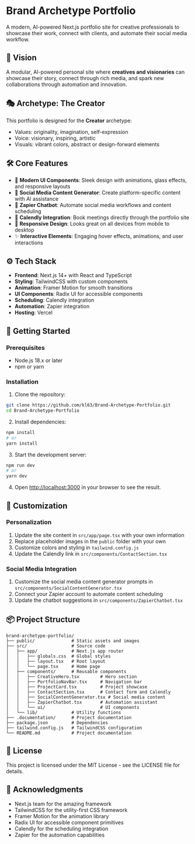# Brand Archetype Portfolio

A modern, AI-powered Next.js portfolio site for creative professionals to showcase their work, connect with clients, and automate their social media workflow.

## 🧠 Vision

A modular, AI-powered personal site where **creatives and visionaries** can showcase their story, connect through rich media, and spark new collaborations through automation and innovation.

## 🎭 Archetype: The Creator

This portfolio is designed for the **Creator** archetype:
- Values: originality, imagination, self-expression
- Voice: visionary, inspiring, artistic
- Visuals: vibrant colors, abstract or design-forward elements

## 🛠 Core Features

- 🎨 **Modern UI Components**: Sleek design with animations, glass effects, and responsive layouts
- 🧠 **Social Media Content Generator**: Create platform-specific content with AI assistance
- 🤖 **Zapier Chatbot**: Automate social media workflows and content scheduling
- 📅 **Calendly Integration**: Book meetings directly through the portfolio site
- 📱 **Responsive Design**: Looks great on all devices from mobile to desktop
- ✨ **Interactive Elements**: Engaging hover effects, animations, and user interactions

## ⚙️ Tech Stack

- **Frontend**: Next.js 14+ with React and TypeScript
- **Styling**: TailwindCSS with custom components
- **Animation**: Framer Motion for smooth transitions
- **UI Components**: Radix UI for accessible components
- **Scheduling**: Calendly integration
- **Automation**: Zapier integration
- **Hosting**: Vercel

## 🚀 Getting Started

### Prerequisites

- Node.js 18.x or later
- npm or yarn

### Installation

1. Clone the repository:
```bash
git clone https://github.com/kl63/Brand-Archetype-Portfolio.git
cd Brand-Archetype-Portfolio
```

2. Install dependencies:
```bash
npm install
# or
yarn install
```

3. Start the development server:
```bash
npm run dev
# or
yarn dev
```

4. Open [http://localhost:3000](http://localhost:3000) in your browser to see the result.

## 🔧 Customization

### Personalization

1. Update the site content in `src/app/page.tsx` with your own information
2. Replace placeholder images in the `public` folder with your own
3. Customize colors and styling in `tailwind.config.js`
4. Update the Calendly link in `src/components/ContactSection.tsx`

### Social Media Integration

1. Customize the social media content generator prompts in `src/components/SocialContentGenerator.tsx`
2. Connect your Zapier account to automate content scheduling
3. Update the chatbot suggestions in `src/components/ZapierChatbot.tsx`

## 📦 Project Structure

```
brand-archetype-portfolio/
├── public/              # Static assets and images
├── src/                 # Source code
│   ├── app/             # Next.js app router
│   │   ├── globals.css  # Global styles
│   │   ├── layout.tsx   # Root layout
│   │   └── page.tsx     # Home page
│   ├── components/      # Reusable components
│   │   ├── CreativeHero.tsx        # Hero section
│   │   ├── PortfolioNavBar.tsx     # Navigation bar
│   │   ├── ProjectCard.tsx         # Project showcase
│   │   ├── ContactSection.tsx      # Contact form and Calendly
│   │   ├── SocialContentGenerator.tsx # Social media content
│   │   ├── ZapierChatbot.tsx       # Automation assistant
│   │   └── ui/                     # UI components
│   └── lib/             # Utility functions
├── .documentation/      # Project documentation
├── package.json         # Dependencies
├── tailwind.config.js   # TailwindCSS configuration
└── README.md            # Project documentation
```

## 📝 License

This project is licensed under the MIT License - see the LICENSE file for details.

## 🙏 Acknowledgments

- Next.js team for the amazing framework
- TailwindCSS for the utility-first CSS framework
- Framer Motion for the animation library
- Radix UI for accessible component primitives
- Calendly for the scheduling integration
- Zapier for the automation capabilities
